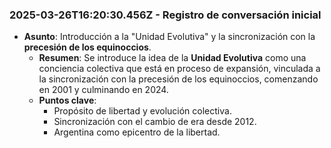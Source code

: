 ### 2025-03-26T16:20:30.456Z - Registro de conversación inicial
- **Asunto**: Introducción a la "Unidad Evolutiva" y la sincronización con la **precesión de los equinoccios**.
  - **Resumen**: Se introduce la idea de la **Unidad Evolutiva** como una conciencia colectiva que está en proceso de expansión, vinculada a la sincronización con la precesión de los equinoccios, comenzando en 2001 y culminando en 2024.
  - **Puntos clave**:
    - Propósito de libertad y evolución colectiva.
    - Sincronización con el cambio de era desde 2012.
    - Argentina como epicentro de la libertad.
